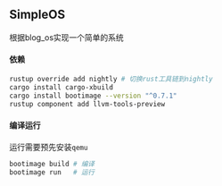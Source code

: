 ## SimpleOS
根据blog_os实现一个简单的系统

#### 依赖
```bash
rustup override add nightly # 切换rust工具链到nightly
cargo install cargo-xbuild
cargo install bootimage --version "^0.7.1"
rustup component add llvm-tools-preview
```

#### 编译运行
运行需要预先安装`qemu`
```bash
bootimage build # 编译
bootimage run   # 运行
```